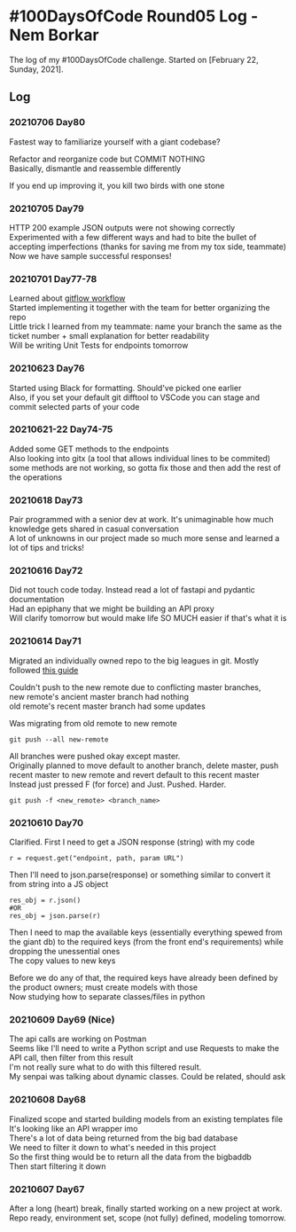 # #100DaysOfCode Round05 Log - Nem Borkar

The log of my #100DaysOfCode challenge. Started on [February 22, Sunday, 2021].

## Log

### 20210706 Day80
Fastest way to familiarize yourself with a giant codebase?  

Refactor and reorganize code but COMMIT NOTHING  
Basically, dismantle and reassemble differently  

If you end up improving it, you kill two birds with one stone  

### 20210705 Day79
HTTP 200 example JSON outputs were not showing correctly  
Experimented with a few different ways and had to bite the bullet of accepting imperfections (thanks for saving me from my tox side, teammate)  
Now we have sample successful responses!  

### 20210701 Day77-78
Learned about [gitflow workflow](https://www.atlassian.com/git/tutorials/comparing-workflows/gitflow-workflow)  
Started implementing it together with the team for better organizing the repo  
Little trick I learned from my teammate: name your branch the same as the ticket number + small explanation for better readability  
Will be writing Unit Tests for endpoints tomorrow  

### 20210623 Day76
Started using Black for formatting. Should've picked one earlier  
Also, if you set your default git difftool to VSCode you can stage and commit selected parts of your code  

### 20210621-22 Day74-75
Added some GET methods to the endpoints  
Also looking into gitx (a tool that allows individual lines to be commited)  
some methods are not working, so gotta fix those and then add the rest of the operations  

### 20210618 Day73
Pair programmed with a senior dev at work. It's unimaginable how much knowledge gets shared in casual conversation  
A lot of unknowns in our project made so much more sense and learned a lot of tips and tricks!  

### 20210616 Day72
Did not touch code today. Instead read a lot of fastapi and pydantic documentation  
Had an epiphany that we might be building an API proxy  
Will clarify tomorrow but would make life SO MUCH easier if that's what it is  

### 20210614 Day71
Migrated an individually owned repo to the big leagues in git. Mostly followed [this guide](https://smashingmagazine.com/2014/05/moving-git-repository-new-server/)

Couldn't push to the new remote due to conflicting master branches,  
new remote's ancient master branch had nothing  
old remote's recent master branch had some updates  

Was migrating from old remote to new remote
    
    git push --all new-remote

All branches were pushed okay except master.  
Originally planned to move default to another branch, delete master, push recent master to new remote and revert default to this recent master  
Instead just pressed F (for force) and Just. Pushed. Harder.

    git push -f <new_remote> <branch_name>


### 20210610 Day70
Clarified. First I need to get a JSON response (string) with my code  

    r = request.get("endpoint, path, param URL")
Then I'll need to json.parse(response) or something similar to convert it from string into a JS object  

    res_obj = r.json() 
    #OR
    res_obj = json.parse(r)
Then I need to map the available keys (essentially everything spewed from the giant db) to the required keys (from the front end's requirements) while dropping the unessential ones   
The copy values to new keys  

Before we do any of that, the required keys have already been defined by the product owners; must create models with those  
Now studying how to separate classes/files in python  

### 20210609 Day69 (Nice)
The api calls are working on Postman  
Seems like I'll need to write a Python script and use Requests to make the API call, then filter from this result  
I'm not really sure what to do with this filtered result.  
My senpai was talking about dynamic classes. Could be related, should ask  

### 20210608 Day68
Finalized scope and started building models from an existing templates file  
It's looking like an API wrapper imo  
There's a lot of data being returned from the big bad database  
We need to filter it down to what's needed in this project  
So the first thing would be to return all the data from the bigbaddb  
Then start filtering it down  


### 20210607 Day67
After a long (heart) break, finally started working on a new project at work.  
Repo ready, environment set, scope (not fully) defined, modeling tomorrow.  
